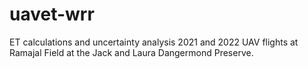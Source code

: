 # uavet-wrr
ET calculations and uncertainty analysis 2021 and 2022 UAV flights at Ramajal Field at the Jack and Laura Dangermond Preserve.
